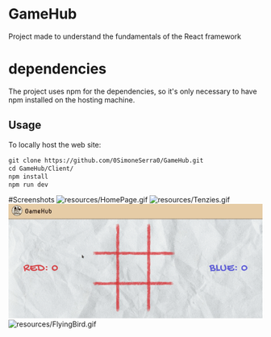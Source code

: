 # GameHub
Project made to understand the fundamentals of the React framework


# dependencies
The project uses npm for the dependencies, so it's only necessary to have npm installed on the hosting machine.


## Usage
To locally host the web site:
```
git clone https://github.com/0SimoneSerra0/GameHub.git
cd GameHub/Client/
npm install
npm run dev
```


#Screenshots
![resources/HomePage.gif](/resources/HomePage.gif)
![resources/Tenzies.gif](/resources/Tenzies.gif)
![resources/TicTacToe.gif](/resources/TicTacToe.gif)
![resources/FlyingBird.gif](/resources/FlyingBird.gif)

